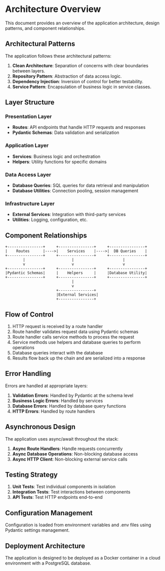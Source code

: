 # Architecture Overview

This document provides an overview of the application architecture, design patterns, and component relationships.

## Architectural Patterns

The application follows these architectural patterns:

1. **Clean Architecture**: Separation of concerns with clear boundaries between layers.
2. **Repository Pattern**: Abstraction of data access logic.
3. **Dependency Injection**: Inversion of control for better testability.
4. **Service Pattern**: Encapsulation of business logic in service classes.

## Layer Structure

### Presentation Layer
- **Routes**: API endpoints that handle HTTP requests and responses
- **Pydantic Schemas**: Data validation and serialization

### Application Layer
- **Services**: Business logic and orchestration
- **Helpers**: Utility functions for specific domains

### Data Access Layer
- **Database Queries**: SQL queries for data retrieval and manipulation
- **Database Utilities**: Connection pooling, session management

### Infrastructure Layer
- **External Services**: Integration with third-party services
- **Utilities**: Logging, configuration, etc.

## Component Relationships

```
+----------------+     +----------------+     +----------------+
|    Routes      |---->|    Services    |---->|  DB Queries    |
+----------------+     +----------------+     +----------------+
        |                     |                      |
        v                     v                      v
+----------------+     +----------------+     +----------------+
|Pydantic Schemas|     |    Helpers     |     |Database Utility|
+----------------+     +----------------+     +----------------+
                              |
                              v
                       +----------------+
                       |External Services|
                       +----------------+
```

## Flow of Control

1. HTTP request is received by a route handler
2. Route handler validates request data using Pydantic schemas
3. Route handler calls service methods to process the request
4. Service methods use helpers and database queries to perform operations
5. Database queries interact with the database
6. Results flow back up the chain and are serialized into a response

## Error Handling

Errors are handled at appropriate layers:

1. **Validation Errors**: Handled by Pydantic at the schema level
2. **Business Logic Errors**: Handled by services
3. **Database Errors**: Handled by database query functions
4. **HTTP Errors**: Handled by route handlers

## Asynchronous Design

The application uses async/await throughout the stack:

1. **Async Route Handlers**: Handle requests concurrently
2. **Async Database Operations**: Non-blocking database access
3. **Async HTTP Client**: Non-blocking external service calls

## Testing Strategy

1. **Unit Tests**: Test individual components in isolation
2. **Integration Tests**: Test interactions between components
3. **API Tests**: Test HTTP endpoints end-to-end

## Configuration Management

Configuration is loaded from environment variables and .env files using Pydantic settings management.

## Deployment Architecture

The application is designed to be deployed as a Docker container in a cloud environment with a PostgreSQL database.